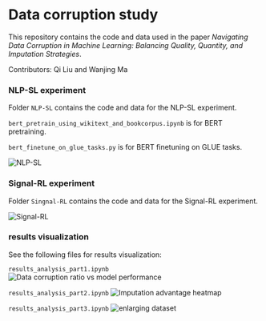 # Data corruption study

This repository contains the code and data used in the paper *Navigating Data Corruption in Machine Learning: Balancing Quality, Quantity, and Imputation Strategies*.

Contributors:
Qi Liu and Wanjing Ma

### NLP-SL experiment
Folder ```NLP-SL``` contains the code and data for the NLP-SL experiment.

```bert_pretrain_using_wikitext_and_bookcorpus.ipynb``` is for BERT pretraining.

```bert_finetune_on_glue_tasks.py``` is for BERT finetuning on GLUE tasks.

![NLP-SL](assets/data_corruption_effect_nlp_details.png "GLUE tasks")


### Signal-RL experiment
Folder ```Singnal-RL``` contains the code and data for the Signal-RL experiment.

![Signal-RL](assets/sumo_illustration.png "SUMO env illustration")

### results visualization
See the following files for results visualization:

```results_analysis_part1.ipynb```
![Data corruption ratio vs model performance](assets/data_missing_curve_fit.png "Data corruption ratio vs model performance")

```results_analysis_part2.ipynb```
![Imputation advantage heatmap](assets/imputation_advantage_heatmaps.png "Imputation advantage heatmap")

```results_analysis_part3.ipynb```
![enlarging dataset](assets/enlarging_dataset.png "enlarging dataset")
